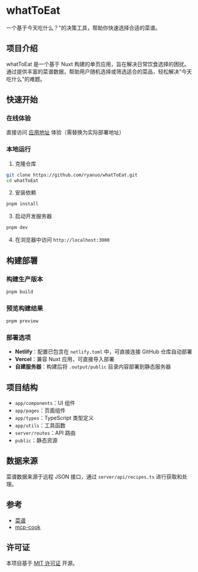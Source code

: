 # whatToEat

一个基于今天吃什么？"的决策工具，帮助你快速选择合适的菜谱。

## 项目介绍

whatToEat 是一个基于 Nuxt 构建的单页应用，旨在解决日常饮食选择的困扰。通过提供丰富的菜谱数据，帮助用户随机选择或筛选适合的菜品，轻松解决"今天吃什么"的难题。

## 快速开始

### 在线体验

直接访问 [应用地址](https://eat.ryanuo.cc/) 体验（需替换为实际部署地址）

### 本地运行

1. 克隆仓库

```bash
git clone https://github.com/ryanuo/whatToEat.git
cd whatToEat
```

2. 安装依赖

```bash
pnpm install
```

3. 启动开发服务器

```bash
pnpm dev
```

4. 在浏览器中访问 `http://localhost:3000`

## 构建部署

### 构建生产版本

```bash
pnpm build
```

### 预览构建结果

```bash
pnpm preview
```

### 部署选项

- **Netlify**：配置已包含在 `netlify.toml` 中，可直接连接 GitHub 仓库自动部署
- **Vercel**：兼容 Nuxt 应用，可直接导入部署
- **自建服务器**：构建后将 `.output/public` 目录内容部署到静态服务器

## 项目结构

- `app/components`：UI 组件
- `app/pages`：页面组件
- `app/types`：TypeScript 类型定义
- `app/utils`：工具函数
- `server/routes`：API 路由
- `public`：静态资源

## 数据来源

菜谱数据来源于远程 JSON 接口，通过 `server/api/recipes.ts` 进行获取和处理。

## 参考

- [菜谱](https://github.com/Anduin2017/HowToCook)
- [mcp-cook](https://github.com/worryzyy/HowToCook-mcp)

## 许可证

本项目基于 [MIT 许可证](LICENSE) 开源。

